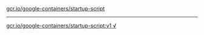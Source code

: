 [gcr.io/google-containers/startup-script](https://hub.docker.com/r/anjia0532/google-containers.startup-script/tags/) 

----
[gcr.io/google-containers/startup-script:v1 √](https://hub.docker.com/r/anjia0532/google-containers.startup-script/tags/)

